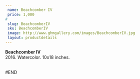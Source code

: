 ```yaml
---
 name: Beachcomber IV
 price: 1,000
#
 slug: BeachcomberIV
 sku: BeachcomberIV
 image: http://www.ghmgallery.com/images/BeachcomberIV.jpg
 layout: productdetails
---
```

<strong>Beachcomber IV</strong><br />
 2016. Watercolor. 10x18 inches.<br />
 <br />
 
 
 
 
#END
